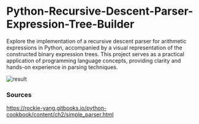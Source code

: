 # Python-Recursive-Descent-Parser-Expression-Tree-Builder
Explore the implementation of a recursive descent parser for arithmetic expressions in Python, accompanied by a visual representation of the constructed binary expression trees. This project serves as a practical application of programming language concepts, providing clarity and hands-on experience in parsing techniques. 


![result](https://github.com/KhalidAlnujaidi/Python-Recursive-Descent-Parser-Expression-Tree-Builder/assets/93127443/35e9a403-9290-4744-b85c-2a2f54215988)



### Sources

https://rockie-yang.gitbooks.io/python-cookbook/content/ch2/simple_parser.html 
